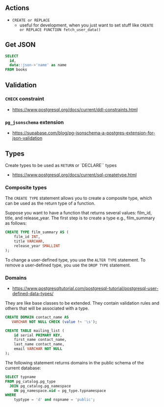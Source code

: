 ## Actions

- `CREATE or REPLACE`
  - useful for development, when you just want to set stuff like `CREATE or REPLACE FUNCTION fetch_user_data()`

## Get JSON
  ```sql
  SELECT 
    id, 
    data::json->'name' as name
  FROM books
  ```

## Validation

### `CHECK` constraint

- https://www.postgresql.org/docs/current/ddl-constraints.html

### `pg_jsonschema` extension

- https://supabase.com/blog/pg-jsonschema-a-postgres-extension-for-json-validation

## Types

Create types to be used as `RETURN` or `DECLARE`` types

- https://www.postgresql.org/docs/current/sql-createtype.html

### Composite types

The `CREATE TYPE` statement allows you to create a composite type, which can be used as the return type of a function.

Suppose you want to have a function that returns several values: film_id, title, and release_year. The first step is to create a type e.g., film_summary as follows:

```sql
CREATE TYPE film_summary AS (
    film_id INT,
    title VARCHAR,
    release_year SMALLINT
);
```

To change a user-defined type, you use the `ALTER TYPE` statement. To remove a user-defined type, you use the `DROP TYPE` statement.

### Domains

- https://www.postgresqltutorial.com/postgresql-tutorial/postgresql-user-defined-data-types/

They are like base classes to be extended. They contain validation rules and others that will be associated with a type.

```sql
CREATE DOMAIN contact_name AS 
   VARCHAR NOT NULL CHECK (value !~ '\s');

CREATE TABLE mailing_list (
    id serial PRIMARY KEY,
    first_name contact_name,
    last_name contact_name,
    email VARCHAR NOT NULL
);
```

The following statement returns domains in the public schema of the current database:

```sql
SELECT typname 
FROM pg_catalog.pg_type 
  JOIN pg_catalog.pg_namespace 
  	ON pg_namespace.oid = pg_type.typnamespace 
WHERE 
	typtype = 'd' and nspname = 'public';
```